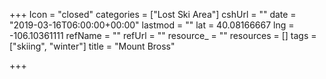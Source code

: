 +++
Icon = "closed"
categories = ["Lost Ski Area"]
cshUrl = ""
date = "2019-03-16T06:00:00+00:00"
lastmod = ""
lat = 40.08166667
lng = -106.10361111
refName = ""
refUrl = ""
resource_ = ""
resources = []
tags = ["skiing", "winter"]
title = "Mount Bross"

+++

